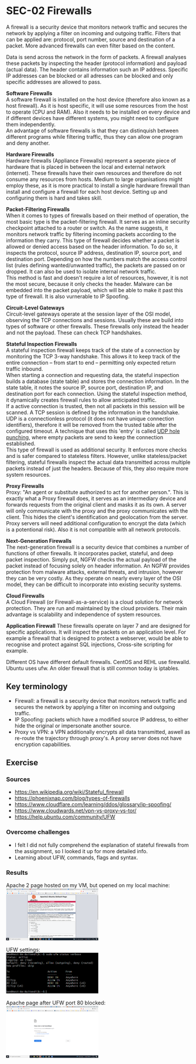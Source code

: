 # SEC-02 Firewalls
A firewall is a security device that monitors network traffic and secures the network by applying a filter on incoming and outgoing traffic. Filters that can be applied are: protocol, port number, source and destination of a packet. More advanced firewalls can even filter based on the content.

Data is send across the network in the form of packets. A firewall analyses these packets by inspecting the header (protocol information) and payload (actual data). The header contains information such an IP address. Specific IP addresses can be blocked or all adresses can be blocked and only specific addresses are allowed to pass. 
  
  
**Software Firewalls**  
A software firewall is installed on the host device (therefore also known as a host firewall). As it is host specific, it will use some resources from the host to operate (CPU and RAM). Also it needs to be installed on every device and if different devices have different systems, you might need to configure them independently.  
An advantage of software firewalls is that they can distinquish between different programs while filtering traffic, thus they can allow one program and deny another.  
  

**Hardware Firewalls**  
Hardware firewalls (Appliance Firewalls) represent a seperate piece of hardware that is placed in between the local and external network (internet). These firewalls have their own resources and therefore do not consume any resources from hosts. Medium to large organisations might employ these, as it is more practical to install a single hardware firewall than install and configure a firewall for each host device. Setting up and configuring them is hard and takes skill.  
  

**Packet-Filtering Firewalls**  
When it comes to types of firewalls based on their method of operation, the most basic type is the packet-filtering firewall. It serves as an inline security checkpoint attached to a router or switch. As the name suggests, it monitors network traffic by filtering incoming packets according to the information they carry. This type of firewall decides whether a packet is allowed or denied access based on the header information. To do so, it inspects the protocol, source IP address, destination IP, source port, and destination port. Depending on how the numbers match the access control list (rules defining wanted/unwanted traffic), the packets are passed on or dropped. It can also be used to isolate internal network traffic.  
This method is fast and doesn't require a lot of resources, however, it is not the most secure, because it only checks the header. Malware can be embedded into the packet payload, which will be able to make it past this type of firewall. It is also vurnerable to IP Spoofing. 
  
  
**Circuit-Level Gateways**  
Circuit-level gateways operate at the session layer of the OSI model, observing the TCP connections and sessions. Usually these are build into types of software or other firewalls. These firewalls only instead the header and not the payload. These can check TCP handshakes.   
  

**Stateful Inspection Firewalls**  
A stateful inspection firewall keeps track of the state of a connection by monitoring the TCP 3-way handshake. This allows it to keep track of the entire connection – from start to end – permitting only expected return traffic inbound.  
When starting a connection and requesting data, the stateful inspection builds a database (state table) and stores the connection information. In the state table, it notes the source IP, source port, destination IP, and destination port for each connection. Using the stateful inspection method, it dynamically creates firewall rules to allow anticipated traffic.  
If a active connection is trusted, then not all packets in this session will be scanned. A TCP session is defined by the information in the handshake.  
UDP is a connectionless protocol (it does not have unique connection identifiers), therefore it will be removed from the trusted table after the configured timeout. A technique that uses this 'entry' is called [UDP hole punching](https://en.wikipedia.org/wiki/UDP_hole_punching), where empty packets are send to keep the connection established.  
This type of firewall is used as additional security. It enforces more checks and is safer compared to stateless filters. However, unlike stateless/packet filtering, stateful firewalls inspect the actual data transmitted across multiple packets instead of just the headers. Because of this, they also require more system resources.  
  
  
**Proxy Firewalls**  
Proxy: "An agent or substitute authorized to act for another person.". This is exactly what a Proxy firewall does, it serves as an intermediary device and forwards requests from the original client and masks it as its own. A server will only communicate with the proxy and the proxy communicates with the client. This hides the client's identification and geolocation from the server. Proxy servers will need additional configuration to encrypt the data (which is a potentional risk). Also it is not compatible with all network protocols.  
  

**Next-Generation Firewalls**  
The next-generation firewall is a security device that combines a number of functions of other firewalls. It incorporates packet, stateful, and deep packet inspection. Simply put, NGFW checks the actual payload of the packet instead of focusing solely on header information. An NGFW provides protection from malware attacks, external threats, and intrusion, however they can be very costly. As they operate on nearly every layer of the OSI model, they can be difficult to incorporate into existing security systems.   
  

**Cloud Firewalls**  
A Cloud Firewall (or Firewall-as-a-service) is a cloud solution for network protection. They are run and maintained by the cloud providers. Their main advantage is scalability and independence of system resources.  
  

**Application Firewall**
These firewalls operate on layer 7 and are designed for specific applications. It will inspect the packets on an application level. For example a firewall that is designed to protect a webserver, would be able to recognise and protect against SQL injections, Cross-site scripting for example.  
  
  
Different OS have different default firewalls. CentOS and REHL use firewalld. Ubuntu uses ufw. An older firewall that is still common today is iptables.

## Key terminology
- Firewall: a firewall is a security device that monitors network traffic and secures the network by applying a filter on incoming and outgoing traffic.
- IP Spoofing: packets which have a modified source IP address, to either hide the original or impersonate another source.
- Proxy vs VPN: a VPN additionally encrypts all data transmitted, aswell as re-route the trajectory through proxy's. A proxy server does not have encryption capabilities.

## Exercise
### Sources
- https://en.wikipedia.org/wiki/Stateful_firewall
- https://phoenixnap.com/blog/types-of-firewalls
- https://www.cloudflare.com/learning/ddos/glossary/ip-spoofing/
- https://www.cloudwards.net/vpn-vs-proxy-vs-tor/
- https://help.ubuntu.com/community/UFW


### Overcome challenges
- I felt I did not fully comprehend the explanation of stateful firewalls from the assignment, so I looked it up for more detailed info.
- Learning about UFW, commands, flags and syntax.

### Results
Apache 2 page hosted on my VM, but opened on my local machine:  
<img src="../00_includes/SEC/SEC-02_1.png" alt="SEC-02 http" width=50%>  
  
UFW settings:  
<img src="../00_includes/SEC/SEC-02_2.png" alt="SEC-02 ufw" width=50%>
  
Apache page after UFW port 80 blocked:  
<img src="../00_includes/SEC/SEC-02_3.png" alt="SEC-02 error" width=50%>

  


